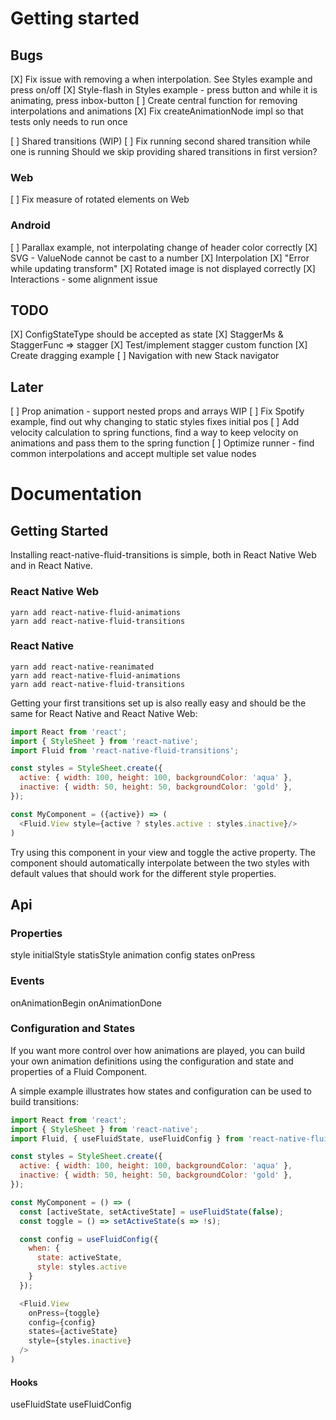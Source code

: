 # Getting started

## Bugs

[X] Fix issue with removing a when interpolation. See Styles example and press on/off
[X] Style-flash in Styles example - press button and while it is animating, press inbox-button
[ ] Create central function for removing interpolations and animations
[X] Fix createAnimationNode impl so that tests only needs to run once

[ ] Shared transitions (WIP)
  [ ] Fix running second shared transition while one is running
      Should we skip providing shared transitions in first version?

### Web
[ ] Fix measure of rotated elements on Web

### Android
[ ] Parallax example, not interpolating change of header color correctly
[X] SVG - ValueNode cannot be cast to a number
[X] Interpolation 
  [X] "Error while updating transform"
  [X] Rotated image is not displayed correctly
[X] Interactions - some alignment issue
 
## TODO

[X] ConfigStateType should be accepted as state 
[X] StaggerMs & StaggerFunc => stagger
[X] Test/implement stagger custom function
[X] Create dragging example
[ ] Navigation with new Stack navigator

## Later

[ ] Prop animation - support nested props and arrays WIP
[ ] Fix Spotify example, find out why changing to static styles fixes initial pos
[ ] Add velocity calculation to spring functions, find a way to keep velocity on 
    animations and pass them to the spring function
[ ] Optimize runner - find common interpolations and accept multiple set value nodes

# Documentation

## Getting Started

Installing react-native-fluid-transitions is simple, both in React Native Web and in React Native.

### React Native Web

```
yarn add react-native-fluid-animations
yarn add react-native-fluid-transitions
```

### React Native

```
yarn add react-native-reanimated
yarn add react-native-fluid-animations
yarn add react-native-fluid-transitions
```

Getting your first transitions set up is also really easy and should be the same for React Native and React Native Web:

```js
import React from 'react';
import { StyleSheet } from 'react-native';
import Fluid from 'react-native-fluid-transitions';

const styles = StyleSheet.create({
  active: { width: 100, height: 100, backgroundColor: 'aqua' },
  inactive: { width: 50, height: 50, backgroundColor: 'gold' },
});

const MyComponent = ({active}) => (
  <Fluid.View style={active ? styles.active : styles.inactive}/>
)
```

Try using this component in your view and toggle the active property. 
The component should automatically interpolate between the two styles with
default values that should work for the different style properties.

## Api

### Properties

style
initialStyle
statisStyle
animation
config
states
onPress

### Events
onAnimationBegin
onAnimationDone

### Configuration and States

If you want more control over how animations are played, you can build your own
animation definitions using the configuration and state and properties of a Fluid Component.

A simple example illustrates how states and configuration can be used to build transitions:

```js
import React from 'react';
import { StyleSheet } from 'react-native';
import Fluid, { useFluidState, useFluidConfig } from 'react-native-fluid-transitions';

const styles = StyleSheet.create({
  active: { width: 100, height: 100, backgroundColor: 'aqua' },
  inactive: { width: 50, height: 50, backgroundColor: 'gold' },
});

const MyComponent = () => (
  const [activeState, setActiveState] = useFluidState(false);
  const toggle = () => setActiveState(s => !s);

  const config = useFluidConfig({
    when: {
      state: activeState,
      style: styles.active
    }
  });

  <Fluid.View 
    onPress={toggle}
    config={config}
    states={activeState}
    style={styles.inactive}
  />  
)
```


#### Hooks

useFluidState
useFluidConfig